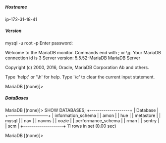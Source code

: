 ##### Hostname

ip-172-31-18-41

##### Version

mysql -u root -p
Enter password:

Welcome to the MariaDB monitor.  Commands end with ; or \g.
Your MariaDB connection id is 3
Server version: 5.5.52-MariaDB MariaDB Server

Copyright (c) 2000, 2016, Oracle, MariaDB Corporation Ab and others.

Type 'help;' or '\h' for help. Type '\c' to clear the current input statement.

MariaDB [(none)]>

##### DataBases

MariaDB [(none)]> SHOW DATABASES;
+--------------------+
| Database           |
+--------------------+
| information_schema |
| amon               |
| hue                |
| metastore          |
| mysql              |
| nav                |
| navms              |
| oozie              |
| performance_schema |
| rman               |
| sentry             |
| scm                |
+--------------------+
11 rows in set (0.00 sec)

MariaDB [(none)]>

